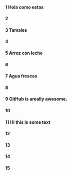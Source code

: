 #### 1 Hola como estas
#### 2
#### 3 Tamales
#### 4
#### 5 Arroz con leche
#### 6
#### 7 Agua frescas
#### 8

#### 9 GitHub is areally awesome.
#### 10
#### 11 Hi this is some text
#### 12
#### 13
#### 14
#### 15
